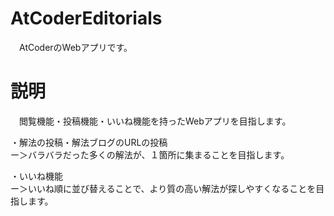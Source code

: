# AtCoderEditorials

　AtCoderのWebアプリです。

# 説明

　閲覧機能・投稿機能・いいね機能を持ったWebアプリを目指します。<br>

・解法の投稿・解法ブログのURLの投稿<br>
ー＞バラバラだった多くの解法が、１箇所に集まることを目指します。<br>

・いいね機能<br>
ー＞いいね順に並び替えることで、より質の高い解法が探しやすくなることを目指します。<br>
